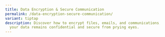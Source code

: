 ```yaml
---
title: Data Encryption & Secure Communication
permalink: /data-encryption-secure-communication/
variant: tiptap
description: Discover how to encrypt files, emails, and communications, ensuring
  your data remains confidential and secure from prying eyes.
---
```

<p></p>